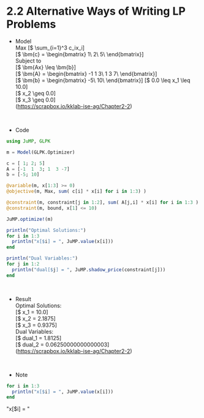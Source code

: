# 2.2 Alternative Ways of Writing LP Problems

- Model  
Max [$ \sum_{i=1}^3 c_ix_i]  
[$ \bm{c} = \begin{bmatrix} 1\\ 2\\ 5\\ \end{bmatrix}]  
Subject to  
[$ \bm{Ax} \leq \bm{b}]  
[$ \bm{A} = \begin{bmatrix} -1 1 3\\ 1 3 7\\ \end{bmatrix}]  
[$ \bm{b} = \begin{bmatrix} -5\\ 10\\ \end{bmatrix}]
[$ 0.0 \leq x_1 \leq 10.0]  
[$ x_2 \geq 0.0]  
[$ x_3 \geq 0.0]  
(https://scrapbox.io/kklab-ise-ag/Chapter2-2)
<br>

- Code
```julia
using JuMP, GLPK

m = Model(GLPK.Optimizer)

c = [ 1; 2; 5]
A = [-1  1  3; 1  3 -7]
b = [-5; 10]

@variable(m, x[1:3] >= 0)
@objective(m, Max, sum( c[i] * x[i] for i in 1:3) )

@constraint(m, constraint[j in 1:2], sum( A[j,i] * x[i] for i in 1:3 ) <= b[j] )
@constraint(m, bound, x[1] <= 10)

JuMP.optimize!(m)

println("Optimal Solutions:")
for i in 1:3
  println("x[$i] = ", JuMP.value(x[i]))
end

println("Dual Variables:")
for j in 1:2
  println("dual[$j] = ", JuMP.shadow_price(constraint[j]))
end
```
<br>

- Result  
Optimal Solutions:  
[$ x_1 = 10.0]  
[$ x_2 = 2.1875]  
[$ x_3 = 0.9375]  
Dual Variables:  
[$ dual_1 = 1.8125]  
[$ dual_2 = 0.06250000000000003]  
(https://scrapbox.io/kklab-ise-ag/Chapter2-2)
<br>

- Note  
```julia:2.1_LinearProgrammingPloblems.jl
for i in 1:3
  println("x[$i] = ", JuMP.value(x[i]))
end
```

"x[$i] = "

